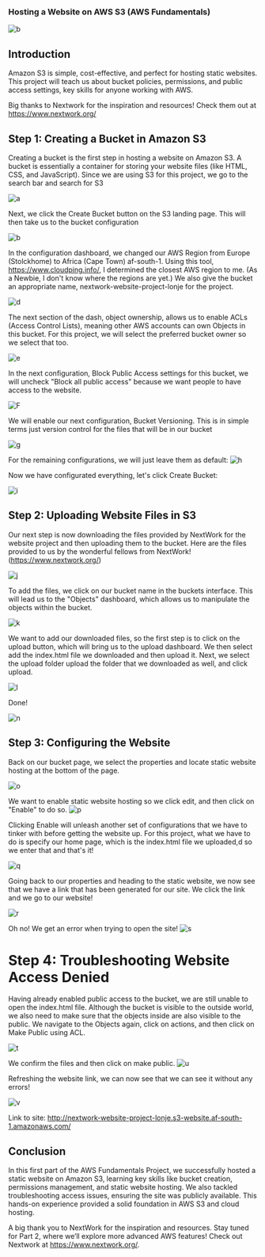 ### Hosting a Website on AWS S3 (AWS Fundamentals) 

![b](https://github.com/user-attachments/assets/8b7d31f7-2d1e-46cf-9225-b178017edb24)

## Introduction 
Amazon S3 is simple, cost-effective, and perfect for hosting static websites. This project will teach us about bucket policies, permissions, and public access settings, key skills for anyone working with AWS.

Big thanks to Nextwork for the inspiration and resources! Check them out at https://www.nextwork.org/

## Step 1: Creating a Bucket in Amazon S3

Creating a bucket is the first step in hosting a website on Amazon S3. A bucket is essentially a container for storing your website files (like HTML, CSS, and JavaScript).
Since we are using S3 for this project, we go to the search bar and search for S3 

![a](https://github.com/user-attachments/assets/d142c8f9-59b0-445d-b098-50d702e8419c)

Next, we click the Create Bucket button on the S3 landing page. This will then take us to the bucket configuration

![b](https://github.com/user-attachments/assets/a9f949b0-1eca-47f1-ab46-0c0db80f716b) 

In the configuration dashboard, we changed our AWS Region from Europe (Stolckhome) to Africa (Cape Town) af-south-1. Using this tool, https://www.cloudping.info/, I determined the closest AWS region to me. (As a Newbie, I don't know where the regions are yet.)
We also give the bucket an appropriate name, nextwork-website-project-lonje for the project.  

![d](https://github.com/user-attachments/assets/9f64a68c-3d02-4c35-b43b-09e793d9e4a8)

The next section of the dash, object ownership, allows us to enable ACLs (Access Control Lists), meaning other AWS accounts can own Objects in this bucket. For this project, we will select the preferred bucket owner so we select that too. 

 ![e](https://github.com/user-attachments/assets/c982c6c6-7c57-40a0-b3eb-ece204ad8665)

In the next configuration, Block Public Access settings for this bucket, we will uncheck "Block all public access" because we want people to have access to the website. 

![F](https://github.com/user-attachments/assets/3149e05b-6b5e-406f-a93c-fff5d0507bbc)

We will enable our next configuration, Bucket Versioning. This is in simple terms just version control for the files that will be in our bucket 

![g](https://github.com/user-attachments/assets/b672f232-6c5a-4112-95a7-afc037f0ea5e)

For the remaining configurations, we will just leave them as default: 
![h](https://github.com/user-attachments/assets/4956930f-5e97-4586-b11e-daebf7c1ccda)

Now we have configurated everything, let's click Create Bucket: 

![i](https://github.com/user-attachments/assets/a2da3eab-c522-4417-a992-a808ac55ead6)

## Step 2: Uploading Website Files in S3 

Our next step is now downloading the files provided by NextWork for the website project and then uploading them to the bucket. Here are the files provided to us by the wonderful fellows from NextWork! (https://www.nextwork.org/)

![j](https://github.com/user-attachments/assets/11458fb4-2200-4404-8d5c-8ca4c708022a)

To add the files, we click on our bucket name in the buckets interface. This will lead us to the "Objects" dashboard, which allows us to manipulate the objects within the bucket. 

![k](https://github.com/user-attachments/assets/da3a2a5d-ea06-4d4a-831d-45c2fa179b67)


We want to add our downloaded files, so the first step is to click on the upload button, which will bring us to the upload dashboard. We then select add the index.html file we downloaded and then upload it. Next, we select the upload folder upload the folder that we downloaded as well, and click upload. 

![l](https://github.com/user-attachments/assets/aa746c90-4fd3-441a-b70e-cb7748719fd0)

Done! 

![n](https://github.com/user-attachments/assets/2502f9ae-5cbc-40ea-bb73-db73e678e178)

## Step 3: Configuring the Website
Back on our bucket page, we select the properties and locate static website hosting at the bottom of the page. 

![o](https://github.com/user-attachments/assets/f321f9f7-3ae9-4eec-9858-4e02b21ac29a)

We want to enable static website hosting so we click edit, and then click on "Enable" to do so. 
![p](https://github.com/user-attachments/assets/bc0aac30-82db-404c-b7b6-c09b93633646)

Clicking Enable will unleash another set of configurations that we have to tinker with before getting the website up. For this project, what we have to do is specify our home page, which is the index.html file we uploaded,d so we enter that and that's it!  

![q](https://github.com/user-attachments/assets/186f0c07-5ee8-4619-bd15-ed93bb67dc7c) 

Going back to our properties and heading to the static website, we now see that we have a link that has been generated for our site. We click the link and we go to our website! 

![r](https://github.com/user-attachments/assets/b1eaa7b7-a511-45f1-8865-24ff6539f28b)

Oh no! We get an error when trying to open the site!
![s](https://github.com/user-attachments/assets/16df0e8d-aec5-4008-984d-12dfd82fbacd)


# Step 4: Troubleshooting Website Access Denied 
Having already enabled public access to the bucket, we are still unable to open the index.html file. Although the bucket is visible to the outside world, we also need to make sure that the objects inside are also visible to the public. We navigate to the Objects again, click on actions, and then click on Make Public using ACL.

![t](https://github.com/user-attachments/assets/772a1e0b-306a-421b-9d02-50a98363a41b) 

We confirm the files and then click on make public. 
![u](https://github.com/user-attachments/assets/240e6a7e-0500-4ca4-91b5-56d2279b3a71) 

Refreshing the website link, we can now see that we can see it without any errors! 

![v](https://github.com/user-attachments/assets/da2667fe-24cc-46e1-a014-d47c56964f2f)

Link to site: http://nextwork-website-project-lonje.s3-website.af-south-1.amazonaws.com/ 

## Conclusion 

In this first part of the AWS Fundamentals Project, we successfully hosted a static website on Amazon S3, learning key skills like bucket creation, permissions management, and static website hosting. We also tackled troubleshooting access issues, ensuring the site was publicly available. This hands-on experience provided a solid foundation in AWS S3 and cloud hosting.

A big thank you to NextWork for the inspiration and resources. Stay tuned for Part 2, where we’ll explore more advanced AWS features! Check out Nextwork at https://www.nextwork.org/.







